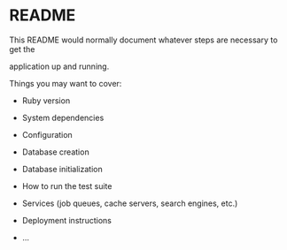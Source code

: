 # README

This README would normally document whatever steps are necessary to get the    

application up and running.  

Things you may want to cover:                                           
     
* Ruby version

* System dependencies    

* Configuration  

* Database creation

* Database initialization  

* How to run the test suite

* Services (job queues, cache servers, search engines, etc.)

* Deployment instructions

* ...

